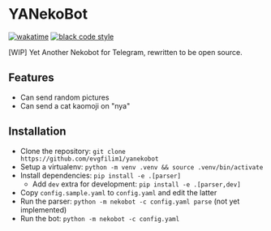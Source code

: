 # YANekoBot

[![wakatime](https://wakatime.com/badge/github/evgfilim1/yanekobot.svg)](https://wakatime.com/badge/github/evgfilim1/yanekobot)
[![black code style](https://img.shields.io/badge/code%20style-black-000000.svg)](https://github.com/psf/black)

[WIP] Yet Another Nekobot for Telegram, rewritten to be open source.

## Features
- Can send random pictures
- Can send a cat kaomoji on "nya"

## Installation
- Clone the repository: `git clone https://github.com/evgfilim1/yanekobot`
- Setup a virtualenv: `python -m venv .venv && source .venv/bin/activate`
- Install dependencies: `pip install -e .[parser]`
  - Add `dev` extra for development: `pip install -e .[parser,dev]`
- Copy `config.sample.yaml` to `config.yaml` and edit the latter
- Run the parser: `python -m nekobot -c config.yaml parse` (not yet implemented)
- Run the bot: `python -m nekobot -c config.yaml`
